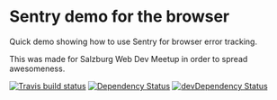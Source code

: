 # Sentry demo for the browser

Quick demo showing how to use Sentry for browser error tracking.

This was made for Salzburg Web Dev Meetup in order to spread awesomeness.

[![Travis build status](http://img.shields.io/travis/howard/sentry-browser-demo.svg?style=flat)](https://travis-ci.org/howard/sentry-browser-demo)
[![Dependency Status](https://david-dm.org/howard/sentry-browser-demo.svg)](https://david-dm.org/howard/sentry-browser-demo)
[![devDependency Status](https://david-dm.org/howard/sentry-browser-demo/dev-status.svg)](https://david-dm.org/howard/sentry-browser-demo#info=devDependencies)
